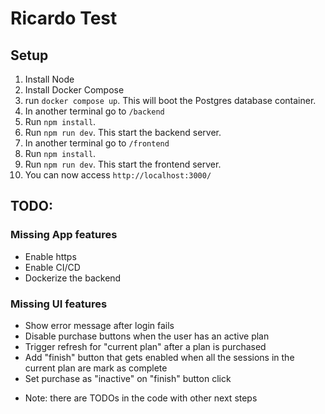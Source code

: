 # Ricardo Test

## Setup

1. Install Node
2. Install Docker Compose
3. run `docker compose up`. This will boot the Postgres database container.
4. In another terminal go to `/backend`
5. Run `npm install`.
6. Run `npm run dev`. This start the backend server.
7. In another terminal go to `/frontend`
8. Run `npm install`.
9. Run `npm run dev`. This start the frontend server.
10. You can now access `http://localhost:3000/`

## TODO:

### Missing App features
- Enable https
- Enable CI/CD
- Dockerize the backend

### Missing UI features
- Show error message after login fails
- Disable purchase buttons when the user has an active plan
- Trigger refresh for "current plan" after a plan is purchased
- Add "finish" button that gets enabled when all the sessions in the current plan are mark as complete
- Set purchase as "inactive" on "finish" button click

* Note: there are TODOs in the code with other next steps
